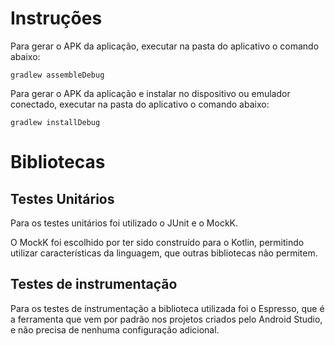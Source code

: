 # Instruções

Para gerar o APK da aplicação, executar na pasta do aplicativo o comando abaixo:

```
gradlew assembleDebug
```

Para gerar o APK da aplicação e instalar no dispositivo ou emulador conectado, executar na pasta do aplicativo o comando abaixo:

```
gradlew installDebug
```

# Bibliotecas

## Testes Unitários

Para os testes unitários foi utilizado o JUnit e o MockK.

O MockK foi escolhido por ter sido construído para o Kotlin, permitindo utilizar características da linguagem, que outras bibliotecas não permitem.

## Testes de instrumentação

Para os testes de instrumentação a biblioteca utilizada foi o Espresso, que é a ferramenta que vem por padrão nos projetos criados pelo Android Studio, e não precisa de nenhuma configuração adicional.
